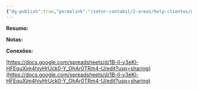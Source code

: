 ```yaml
---
{"dg-publish":true,"permalink":"/setor-contabil/2-areas/help-clientes/norte-signs-ltda-445/","dgPassFrontmatter":true,"created":"2025-07-01T13:40:16.737-03:00","updated":"2025-07-01T13:41:00.281-03:00"}
---
```


**Resumo:**



**Notas:**




**Conexões:**

[https://docs.google.com/spreadsheets/d/1B-lI-y3eKl-HFEquXjm4hiyHrUck0-Y_OhAr0TRm4-U/edit?usp=sharing](https://docs.google.com/spreadsheets/d/1B-lI-y3eKl-HFEquXjm4hiyHrUck0-Y_OhAr0TRm4-U/edit?usp=sharing)

